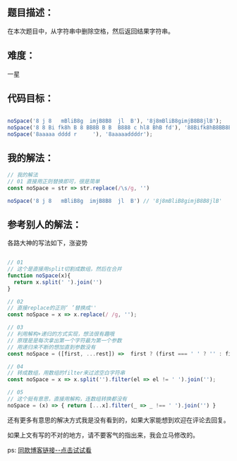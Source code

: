 ## 题目描述：

在本次题目中，从字符串中删除空格，然后返回结果字符串。


## 难度：

一星

## 代码目标：

````js

noSpace('8 j 8   mBliB8g  imjB8B8  jl  B'), '8j8mBliB8gimjB8B8jlB');
noSpace('8 8 Bi fk8h B 8 BB8B B B  B888 c hl8 BhB fd'), '88Bifk8hB8BB8BBBB888chl8BhBfd'); 
noSpace('8aaaaa dddd r     '), '8aaaaaddddr');
````

## 我的解法：

````js
// 我的解法
// 01 直接用正则替换即可，很是简单
const noSpace = str => str.replace(/\s/g, '')

noSpace('8 j 8   mBliB8g  imjB8B8  jl  B') // '8j8mBliB8gimjB8B8jlB'

````

## 参考别人的解法：

各路大神的写法如下，涨姿势

````js

// 01 
// 这个是直接用split切割成数组，然后在合并
function noSpace(x){
  return x.split(' ').join('')
}

// 02
// 直接replace的正则‘ ’替换成''
const noSpace = x => x.replace(/ /g, '');

// 03 
// 利用解构+递归的方式实现，想法很有趣哦 
// 原理是是每次拿出第一个字符最为第一个参数
// 用递归来不断的想加直到参数没有
const noSpace = ([first, ...rest]) =>  first ? (first === ' ' ? '' : first) + noSpace(rest) : '' 

// 04
// 转成数组，用数组的filter来过滤空白字符串
const noSpace = x => x.split('').filter(el => el != ' ').join('');

// 05
// 这个挺有意思，直接用解构，连数组转换都没有
noSpace = (x) => { return [...x].filter(_ => _ !== ' ').join('') }

````

还有更多有意思的解决方式我是没有看到的，如果大家能想到欢迎在评论去回复。

如果上文有写的不对的地方，请不要客气的指出来，我会立马修改的。

ps: [同款博客链接--点击试试看](https://blog.naice.me/article/5c1bc16cca213a7b6b266f4c)